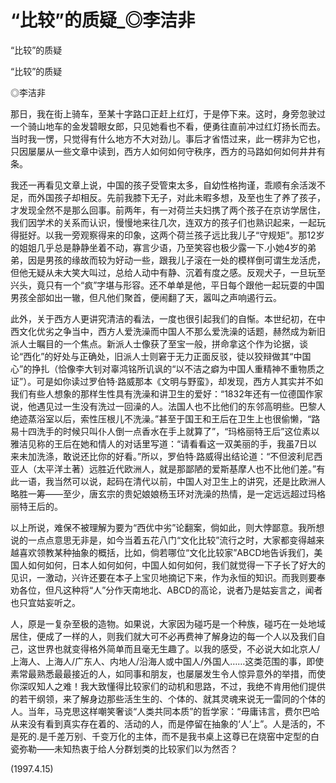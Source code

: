 # “比较”的质疑_◎李洁非

“比较”的质疑

“比较”的质疑

◎李洁非

那日，我在街上骑车，至某十字路口正赶上红灯，于是停下来。这时，身旁忽驶过一个骑山地车的金发碧眼女郎，只见她看也不看，便勇往直前冲过红灯扬长而去。当时我一愣，只觉得有什么地方不大对劲儿。事后才省悟过来，此一楞非为它也，只因屡屡从一些文章中读到，西方人如何如何守秩序，西方的马路如何如何井井有条。

我还一再看见文章上说，中国的孩子受管束太多，自幼性格拘谨，乖顺有余活泼不足，而外国孩子却相反。先前我膝下无子，对此未暇多想，及至也生了养了孩子，才发现全然不是那么回事。前两年，有一对荷兰夫妇携了两个孩子在京访学居住，我们因学术的关系而认识，慢慢地来往几次，连双方的孩子们也熟识起来，一起玩得挺好。以我一旁观察得来的印象，这两个荷兰孩子远比我儿子“守规矩”。那12岁的姐姐几乎总是静静坐着不动，寡言少语，乃至笑容也极少露一下.小她4岁的弟弟，因是男孩的缘故而较为好动一些，跟我儿子滚在一处的模样倒可谓生龙活虎，但他无疑从未大笑大叫过，总给人动中有静、沉着有度之感。反观犬子，一旦玩至兴头，竟只有一个“疯”字堪与形容。还不单单是他，平日每个跟他一起玩耍的中国男孩全部如出一辙，但凡他们聚首，便闹翻了天，嚣叫之声响遏行云。

此外，关于西方人更讲究清洁的看法，一度也很引起我们的自惭。本世纪初，在中西文化优劣之争当中，西方人爱洗澡而中国人不那么爱洗澡的话题，赫然成为新旧派人士瞩目的一个焦点。新派人士像获了至宝一般，拼命拿这个作为论据，谈论“西化”的好处与正确处，旧派人士则窘于无力正面反驳，徒以狡辩做其“中国心”的挣扎（恰像李大钊对辜鸿铭所讥讽的“以不洁之癖为中国人重精神不重物质之证”）。可是如你读过罗伯特·路威那本《文明与野蛮》，却发现，西方人其实并不如我们有些人想象的那样生性具有洗澡和讲卫生的爱好：“1832年还有一位德国作家说，他遇见过一生没有洗过一回澡的人。法国人也不比他们的东邻高明些。巴黎人绝迹蒸浴室以后，索性压根儿不洗澡。”甚至于国王和王后在卫生上也很偷懒，“路易十四洗手的时候只叫仆人倒一点香水在手上就算了”，“玛格丽特王后”这位素以雅洁见称的王后在她和情人的对话里写道：“请看看这一双美丽的手，我虽7日以来未加洗涤，敢说还比你的好看。”所以，罗伯特·路威得出结论道：“不但波利尼西亚人（太平洋土著）远胜近代欧洲人，就是那鄙陋的爱斯基摩人也不比他们差。”有此一语，我当然可以说，起码在清代以前，中国人对卫生上的讲究，还是比欧洲人略胜一筹——至少，唐玄宗的贵妃娘娘杨玉环对洗澡的热情，是一定远远超过玛格丽特王后的。

以上所说，难保不被理解为要为“西优中劣”论翻案，倘如此，则大悖鄙意。我所想说的一点点意思无非是，如今当着五花八门“文化比较”流行之时，大家都变得越来越喜欢领教某种抽象的概括，比如，倘若哪位“文化比较家”ABCD地告诉我们，美国人如何如何，日本人如何如何，中国人如何如何，我们就觉得一下子长了好大的见识，一激动，兴许还要在本子上宝贝地摘记下来，作为永恒的知识。而我则要奉劝各位，但凡这种将“人”分作天南地北、ABCD的高论，说者乃是姑妄言之，闻者也只宜姑妄听之。

人，原是一复杂至极的造物。如果说，大家因为碰巧是一个种族，碰巧在一处地域居住，便成了一样的人，则我们就大可不必再费神了解身边的每一个人以及我们自己，这世界也就变得格外简单而且毫无生趣了。以我的感受，不必说大如北京人/上海人、上海人/广东人、内地人/沿海人或中国人/外国人……这类范围的事，即使素常最熟悉最最接近的人，如同事和朋友，也屡屡发生令人惊异意外的举措，而使你深叹知人之难！我大致懂得比较家们的动机和思路，不过，我绝不肯用他们提供的若干纲领，来了解身边那些活生生的、个体的、就其灵魂来说无一雷同的个体的人。当年，马克思这样嘲笑奢谈“人类共同本质”的哲学家：“毋庸讳言，费尔巴哈从来没有看到真实存在着的、活动的人，而是停留在抽象的‘人’上”。人是活的，不是死的.是千差万别、千变万化的主体，而不是我书桌上这尊已在烧窑中定型的白瓷弥勒——未知热衷于给人分群划类的比较家们以为然否？

(1997.4.15)